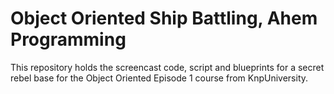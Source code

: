 Object Oriented Ship Battling, Ahem Programming
===============================================

This repository holds the screencast code, script and blueprints for a
secret rebel base for the Object Oriented Episode 1 course from KnpUniversity.